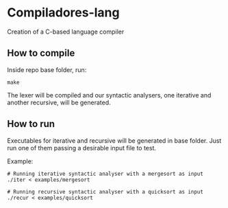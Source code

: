 # Compiladores-lang
Creation of a C-based language compiler

## How to compile

Inside repo base folder, run:
```
make
```

The lexer will be compiled and our syntactic analysers, one iterative and another recursive, will be generated.

## How to run

Executables for iterative and recursive will be generated in base folder.
Just run one of them passing a desirable input file to test.

Example:
```
# Running iterative syntactic analyser with a mergesort as input
./iter < examples/mergesort

# Running recursive syntactic analyser with a quicksort as input
./recur < examples/quicksort
```
